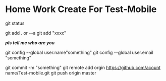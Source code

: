 # Home Work Create For Test-Mobile

git status

git add . or --a
git add "xxxx"


  ***pls tell me who are you***

  git config --global user.name"something"
  git config --global user.email "something"

  git commit -m "something"
  git remote add orgin https://github.com/acount name/Test-mobile.git
  git push origin master